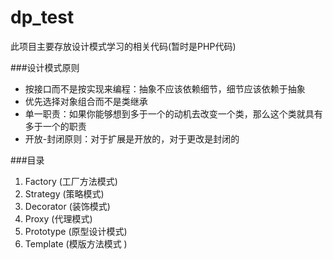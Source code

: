 # dp_test
此项目主要存放设计模式学习的相关代码(暂时是PHP代码)

###设计模式原则
* 按接口而不是按实现来编程：抽象不应该依赖细节，细节应该依赖于抽象
* 优先选择对象组合而不是类继承
* 单一职责：如果你能够想到多于一个的动机去改变一个类，那么这个类就具有多于一个的职责
* 开放-封闭原则：对于扩展是开放的，对于更改是封闭的

###目录
1. Factory (工厂方法模式)
1. Strategy (策略模式)
1. Decorator (装饰模式)
1. Proxy (代理模式)
1. Prototype (原型设计模式)
1. Template (模版方法模式 )
